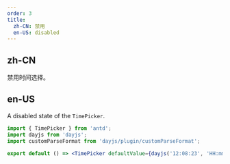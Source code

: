 ```yaml
---
order: 3
title:
  zh-CN: 禁用
  en-US: disabled
---
```


## zh-CN

禁用时间选择。

## en-US

A disabled state of the `TimePicker`.

```jsx
import { TimePicker } from 'antd';
import dayjs from 'dayjs';
import customParseFormat from 'dayjs/plugin/customParseFormat';

export default () => <TimePicker defaultValue={dayjs('12:08:23', 'HH:mm:ss')} disabled />;
```
